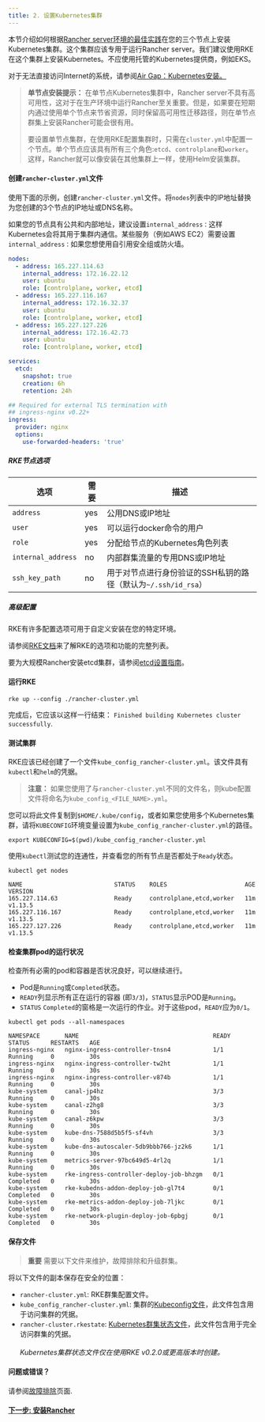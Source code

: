 ```yaml
---
title: 2. 设置Kubernetes集群
---
```


本节介绍如何根据[Rancher server环境的最佳实践](/docs/overview/architecture-recommendations/#environment-for-kubernetes-installations)在您的三个节点上安装Kubernetes集群。这个集群应该专用于运行Rancher server。我们建议使用RKE在这个集群上安装Kubernetes。不应使用托管的Kubernetes提供商，例如EKS。

对于无法直接访问Internet的系统，请参阅[Air Gap：Kubernetes安装。](/docs/installation/air-gap-high-availability/)

> **单节点安装提示：**
> 在单节点Kubernetes集群中，Rancher server不具有高可用性，这对于在生产环境中运行Rancher至关重要。但是，如果要在短期内通过使用单个节点来节省资源，同时保留高可用性迁移路径，则在单节点群集上安装Rancher可能会很有用。
>
> 要设置单节点集群，在使用RKE配置集群时，只需在`cluster.yml`中配置一个节点。单个节点应该具有所有三个角色:`etcd`、`controlplane`和`worker`。这样，Rancher就可以像安装在其他集群上一样，使用Helm安装集群。

#### 创建`rancher-cluster.yml`文件

使用下面的示例，创建`rancher-cluster.yml`文件。将`nodes`列表中的IP地址替换为您创建的3个节点的IP地址或DNS名称。

如果您的节点具有公共和内部地址，建议设置`internal_address：`这样Kubernetes会将其用于集群内通信。某些服务（例如AWS EC2）需要设置`internal_address：`如果您想使用自引用安全组或防火墙。

```yaml
nodes:
  - address: 165.227.114.63
    internal_address: 172.16.22.12
    user: ubuntu
    role: [controlplane, worker, etcd]
  - address: 165.227.116.167
    internal_address: 172.16.32.37
    user: ubuntu
    role: [controlplane, worker, etcd]
  - address: 165.227.127.226
    internal_address: 172.16.42.73
    user: ubuntu
    role: [controlplane, worker, etcd]

services:
  etcd:
    snapshot: true
    creation: 6h
    retention: 24h

## Required for external TLS termination with
## ingress-nginx v0.22+
ingress:
  provider: nginx
  options:
    use-forwarded-headers: 'true'
```

##### RKE节点选项

| 选项             | 需要 | 描述                                                                            |
| ------------------ | -------- | -------------------------------------------------------------------------------------- |
| `address`          | yes      | 公用DNS或IP地址                                                           |
| `user`             | yes      | 可以运行docker命令的用户                                                    |
| `role`             | yes      | 分配给节点的Kubernetes角色列表                                          |
| `internal_address` | no       | 内部群集流量的专用DNS或IP地址                             |
| `ssh_key_path`     | no       | 用于对节点进行身份验证的SSH私钥的路径（默认为`~/.ssh/id_rsa`） |

##### 高级配置

RKE有许多配置选项可用于自定义安装在您的特定环境。

请参阅[RKE文档]({{<baseurl>}}/rke/latest/en/config-options/)来了解RKE的选项和功能的完整列表。

要为大规模Rancher安装etcd集群，请参阅[etcd设置指南](/docs/installation/options/etcd/)。

#### 运行RKE

```
rke up --config ./rancher-cluster.yml
```

完成后，它应该以这样一行结束： `Finished building Kubernetes cluster successfully`.

#### 测试集群

RKE应该已经创建了一个文件`kube_config_rancher-cluster.yml`。该文件具有`kubectl`和`helm`的凭据。

> **注意：** 如果您使用了与`rancher-cluster.yml`不同的文件名，则kube配置文件将命名为`kube_config_<FILE_NAME>.yml`。

您可以将此文件复制到`$HOME/.kube/config`，或者如果您使用多个Kubernetes集群，请将`KUBECONFIG`环境变量设置为`kube_config_rancher-cluster.yml`的路径。

```
export KUBECONFIG=$(pwd)/kube_config_rancher-cluster.yml
```

使用`kubectl`测试您的连通性，并查看您的所有节点是否都处于`Ready`状态。

```
kubectl get nodes

NAME                          STATUS    ROLES                      AGE       VERSION
165.227.114.63                Ready     controlplane,etcd,worker   11m       v1.13.5
165.227.116.167               Ready     controlplane,etcd,worker   11m       v1.13.5
165.227.127.226               Ready     controlplane,etcd,worker   11m       v1.13.5
```

#### 检查集群pod的运行状况

检查所有必需的pod和容器是否状况良好，可以继续进行。

- Pod是`Running`或`Completed`状态。
- `READY`列显示所有正在运行的容器 (即`3/3`)，`STATUS`显示POD是`Running`。
- `STATUS` `Completed`的窗格是一次运行的作业。对于这些pod，`READY`应为`0/1`。

```
kubectl get pods --all-namespaces

NAMESPACE       NAME                                      READY     STATUS      RESTARTS   AGE
ingress-nginx   nginx-ingress-controller-tnsn4            1/1       Running     0          30s
ingress-nginx   nginx-ingress-controller-tw2ht            1/1       Running     0          30s
ingress-nginx   nginx-ingress-controller-v874b            1/1       Running     0          30s
kube-system     canal-jp4hz                               3/3       Running     0          30s
kube-system     canal-z2hg8                               3/3       Running     0          30s
kube-system     canal-z6kpw                               3/3       Running     0          30s
kube-system     kube-dns-7588d5b5f5-sf4vh                 3/3       Running     0          30s
kube-system     kube-dns-autoscaler-5db9bbb766-jz2k6      1/1       Running     0          30s
kube-system     metrics-server-97bc649d5-4rl2q            1/1       Running     0          30s
kube-system     rke-ingress-controller-deploy-job-bhzgm   0/1       Completed   0          30s
kube-system     rke-kubedns-addon-deploy-job-gl7t4        0/1       Completed   0          30s
kube-system     rke-metrics-addon-deploy-job-7ljkc        0/1       Completed   0          30s
kube-system     rke-network-plugin-deploy-job-6pbgj       0/1       Completed   0          30s
```

#### 保存文件

> **重要**
> 需要以下文件来维护，故障排除和升级群集。

将以下文件的副本保存在安全的位置：

- `rancher-cluster.yml`: RKE群集配置文件。
- `kube_config_rancher-cluster.yml`: 集群的[Kubeconfig文件]({{<baseurl>}}/rke/latest/en/kubeconfig/)，此文件包含用于访问集群的凭据。
- `rancher-cluster.rkestate`: [Kubernetes群集状态文件]({{<baseurl>}}/rke/latest/en/installation/#kubernetes-cluster-state)，此文件包含用于完全访问群集的凭据。<br/><br/>_Kubernetes集群状态文件仅在使用RKE v0.2.0或更高版本时创建。_

#### 问题或错误？

请参阅[故障排除](/docs/installation/options/troubleshooting/)页面.

#### [下一步: 安装Rancher](/docs/installation/k8s-install/helm-rancher/)
